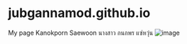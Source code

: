 # jubgannamod.github.io
My page
Kanokporn Saewoon 
นางสาว กนกพร แซ่หวุ่น
![image](files/Users/Desktop/mdd.jpg)